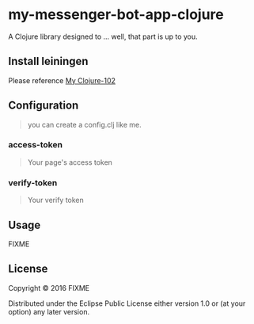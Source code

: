 # my-messenger-bot-app-clojure

A Clojure library designed to ... well, that part is up to you.

## Install leiningen
Please reference [My Clojure-102](https://github.com/wangchenshu/clojure-102/blob/master/clojure-102.org)

## Configuration
> you can create a config.clj like me.

### access-token
> Your page's access token

### verify-token
> Your verify token

## Usage

FIXME

## License

Copyright © 2016 FIXME

Distributed under the Eclipse Public License either version 1.0 or (at
your option) any later version.
